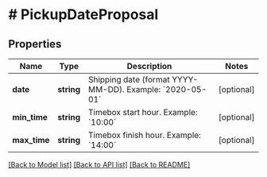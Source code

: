 # # PickupDateProposal

## Properties

Name | Type | Description | Notes
------------ | ------------- | ------------- | -------------
**date** | **string** | Shipping date (format YYYY-MM-DD). Example: &#x60;2020-05-01&#x60; | [optional]
**min_time** | **string** | Timebox start hour. Example: &#x60;10:00&#x60; | [optional]
**max_time** | **string** | Timebox finish hour. Example: &#x60;14:00&#x60; | [optional]

[[Back to Model list]](../../README.md#models) [[Back to API list]](../../README.md#endpoints) [[Back to README]](../../README.md)
